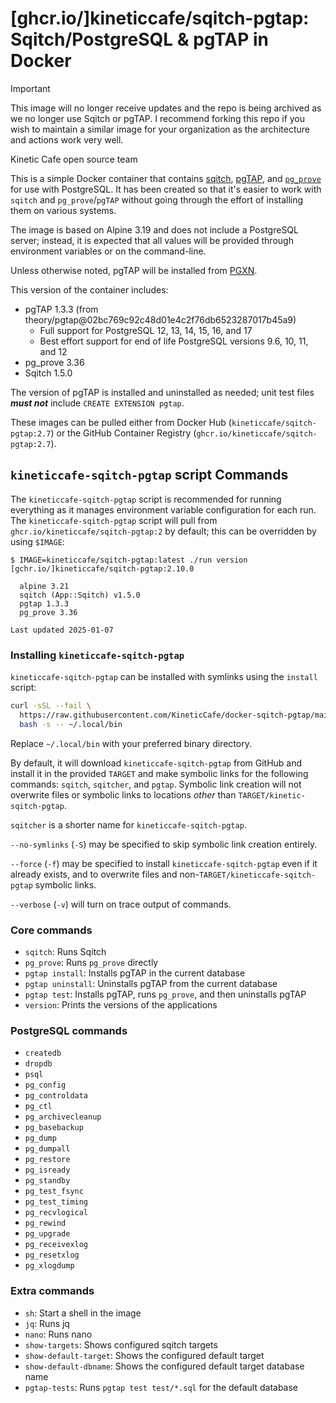 # [ghcr.io/]kineticcafe/sqitch-pgtap: Sqitch/PostgreSQL & pgTAP in Docker

> [!IMPORTANT]
>
> This image will no longer receive updates and the repo is being archived as we
> no longer use Sqitch or pgTAP. I recommend forking this repo if you wish to
> maintain a similar image for your organization as the architecture and actions
> work very well.
>
> Kinetic Cafe open source team

This is a simple Docker container that contains [sqitch][sqitch],
[pgTAP][pgTAP], and [`pg_prove`][`pg_prove`] for use with PostgreSQL. It has
been created so that it's easier to work with `sqitch` and `pg_prove`/`pgTAP`
without going through the effort of installing them on various systems.

The image is based on Alpine 3.19 and does not include a PostgreSQL server;
instead, it is expected that all values will be provided through environment
variables or on the command-line.

Unless otherwise noted, pgTAP will be installed from [PGXN][PGXN].

This version of the container includes:

- pgTAP 1.3.3 (from theory/pgtap@02bc769c92c48d01e4c2f76db6523287017b45a9)
  - Full support for PostgreSQL 12, 13, 14, 15, 16, and 17
  - Best effort support for end of life PostgreSQL versions 9.6, 10, 11, and 12
- pg\_prove 3.36
- Sqitch 1.5.0

The version of pgTAP is installed and uninstalled as needed; unit test files
_**must not**_ include `CREATE EXTENSION pgtap`.

These images can be pulled either from Docker Hub
(`kineticcafe/sqitch-pgtap:2.7`) or the GitHub Container Registry
(`ghcr.io/kineticcafe/sqitch-pgtap:2.7`).

## `kineticcafe-sqitch-pgtap` script Commands

The `kineticcafe-sqitch-pgtap` script is recommended for running everything as
it manages environment variable configuration for each run. The
`kineticcafe-sqitch-pgtap` script will pull from
`ghcr.io/kineticcafe/sqitch-pgtap:2` by default; this can be overridden by using
`$IMAGE`:

```console
$ IMAGE=kineticcafe/sqitch-pgtap:latest ./run version
[gchr.io/]kineticcafe/sqitch-pgtap:2.10.0

  alpine 3.21
  sqitch (App::Sqitch) v1.5.0
  pgtap 1.3.3
  pg_prove 3.36

Last updated 2025-01-07
```

### Installing `kineticcafe-sqitch-pgtap`

`kineticcafe-sqitch-pgtap` can be installed with symlinks using the `install`
script:

```sh
curl -sSL --fail \
  https://raw.githubusercontent.com/KineticCafe/docker-sqitch-pgtap/main/install |
  bash -s -- ~/.local/bin
```

Replace `~/.local/bin` with your preferred binary directory.

By default, it will download `kineticcafe-sqitch-pgtap` from GitHub and install
it in the provided `TARGET` and make symbolic links for the following commands:
`sqitch`, `sqitcher`, and `pgtap`. Symbolic link creation will not overwrite
files or symbolic links to locations _other_ than `TARGET/kinetic-sqitch-pgtap`.

`sqitcher` is a shorter name for `kineticcafe-sqitch-pgtap`.

`--no-symlinks` (`-S`) may be specified to skip symbolic link creation entirely.

`--force` (`-f`) may be specified to install `kineticcafe-sqitch-pgtap` even if
it already exists, and to overwrite files and
non-`TARGET/kineticcafe-sqitch-pgtap` symbolic links.

`--verbose` (`-v`) will turn on trace output of commands.

### Core commands

- `sqitch`: Runs Sqitch
- `pg_prove`: Runs `pg_prove` directly
- `pgtap install`: Installs pgTAP in the current database
- `pgtap uninstall`: Uninstalls pgTAP from the current database
- `pgtap test`: Installs pgTAP, runs `pg_prove`, and then uninstalls pgTAP
- `version`: Prints the versions of the applications

### PostgreSQL commands

- `createdb`
- `dropdb`
- `psql`
- `pg_config`
- `pg_controldata`
- `pg_ctl`
- `pg_archivecleanup`
- `pg_basebackup`
- `pg_dump`
- `pg_dumpall`
- `pg_restore`
- `pg_isready`
- `pg_standby`
- `pg_test_fsync`
- `pg_test_timing`
- `pg_recvlogical`
- `pg_rewind`
- `pg_upgrade`
- `pg_receivexlog`
- `pg_resetxlog`
- `pg_xlogdump`

### Extra commands

- `sh`: Start a shell in the image
- `jq`: Runs jq
- `nano`: Runs nano
- `show-targets`: Shows configured sqitch targets
- `show-default-target`: Shows the configured default target
- `show-default-dbname`: Shows the configured default target database name
- `pgtap-tests`: Runs `pgtap test test/*.sql` for the default database

[`pg_prove`]: https://pgtap.org/pg_prove.html
[pgtap]: https://pgtap.org
[pgxn]: https://pgxn.org/dist/pgtap/
[sqitch]: https://sqitch.org
[theory/tap-parser-sourcehandler-pgtap]: https://github.com/theory/tap-parser-sourcehandler-pgtap
